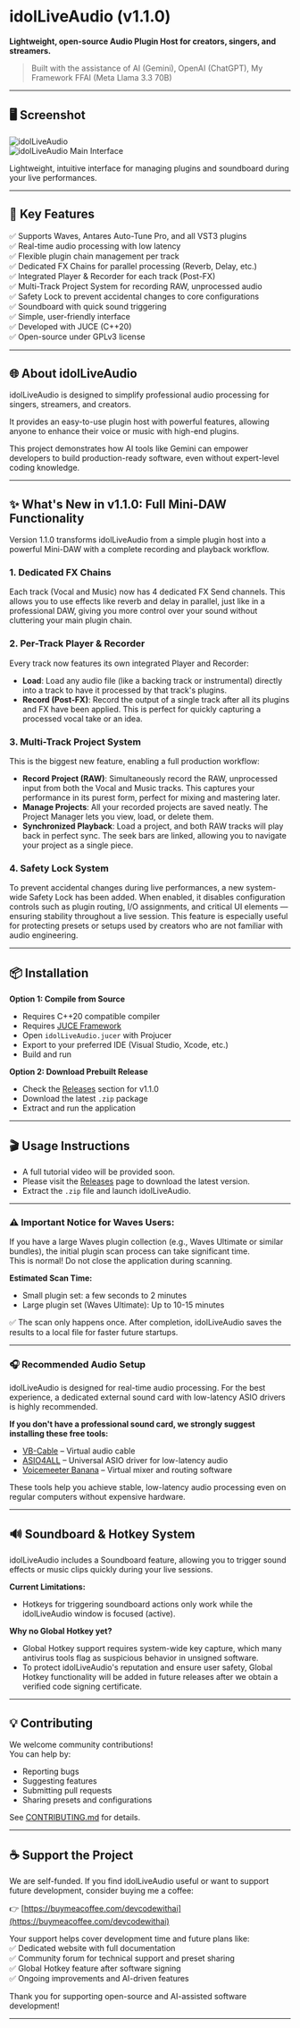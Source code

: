 # idolLiveAudio (v1.1.0)

**Lightweight, open-source Audio Plugin Host for creators, singers, and streamers.**

> Built with the assistance of AI (Gemini), OpenAI (ChatGPT), My Framework FFAI (Meta Llama 3.3 70B)

---

## 🖥️ Screenshot

![idolLiveAudio](Resources/SplashScreen.png)  
![idolLiveAudio Main Interface](docs/images/screenshot_main.png)

Lightweight, intuitive interface for managing plugins and soundboard during your live performances.

---

## 🚀 Key Features

✅ Supports Waves, Antares Auto-Tune Pro, and all VST3 plugins  
✅ Real-time audio processing with low latency  
✅ Flexible plugin chain management per track  
✅ Dedicated FX Chains for parallel processing (Reverb, Delay, etc.)  
✅ Integrated Player & Recorder for each track (Post-FX)  
✅ Multi-Track Project System for recording RAW, unprocessed audio  
✅ Safety Lock to prevent accidental changes to core configurations  
✅ Soundboard with quick sound triggering  
✅ Simple, user-friendly interface  
✅ Developed with JUCE (C++20)  
✅ Open-source under GPLv3 license  

---

## 🌐 About idolLiveAudio

idolLiveAudio is designed to simplify professional audio processing for singers, streamers, and creators.

It provides an easy-to-use plugin host with powerful features, allowing anyone to enhance their voice or music with high-end plugins.

This project demonstrates how AI tools like Gemini can empower developers to build production-ready software, even without expert-level coding knowledge.

---

## ✨ What's New in v1.1.0: Full Mini-DAW Functionality

Version 1.1.0 transforms idolLiveAudio from a simple plugin host into a powerful Mini-DAW with a complete recording and playback workflow.

### 1. Dedicated FX Chains

Each track (Vocal and Music) now has 4 dedicated FX Send channels. This allows you to use effects like reverb and delay in parallel, just like in a professional DAW, giving you more control over your sound without cluttering your main plugin chain.

### 2. Per-Track Player & Recorder

Every track now features its own integrated Player and Recorder:

- **Load**: Load any audio file (like a backing track or instrumental) directly into a track to have it processed by that track's plugins.
- **Record (Post-FX)**: Record the output of a single track after all its plugins and FX have been applied. This is perfect for quickly capturing a processed vocal take or an idea.

### 3. Multi-Track Project System

This is the biggest new feature, enabling a full production workflow:

- **Record Project (RAW)**: Simultaneously record the RAW, unprocessed input from both the Vocal and Music tracks. This captures your performance in its purest form, perfect for mixing and mastering later.
- **Manage Projects**: All your recorded projects are saved neatly. The Project Manager lets you view, load, or delete them.
- **Synchronized Playback**: Load a project, and both RAW tracks will play back in perfect sync. The seek bars are linked, allowing you to navigate your project as a single piece.

### 4. Safety Lock System

To prevent accidental changes during live performances, a new system-wide Safety Lock has been added.
When enabled, it disables configuration controls such as plugin routing, I/O assignments, and critical UI elements — ensuring stability throughout a live session.
This feature is especially useful for protecting presets or setups used by creators who are not familiar with audio engineering.

---

## 📦 Installation

**Option 1: Compile from Source**  
- Requires C++20 compatible compiler  
- Requires [JUCE Framework](https://juce.com)  
- Open `idolLiveAudio.jucer` with Projucer  
- Export to your preferred IDE (Visual Studio, Xcode, etc.)  
- Build and run  

**Option 2: Download Prebuilt Release**  
- Check the [Releases](https://github.com/DEVCodeWithAI/idolLiveAudio/releases) section for v1.1.0  
- Download the latest `.zip` package  
- Extract and run the application  

---

## 🎬 Usage Instructions

- A full tutorial video will be provided soon.  
- Please visit the [Releases](https://github.com/DEVCodeWithAI/idolLiveAudio/releases) page to download the latest version.  
- Extract the `.zip` file and launch idolLiveAudio.  

---

### ⚠️ Important Notice for Waves Users:

If you have a large Waves plugin collection (e.g., Waves Ultimate or similar bundles), the initial plugin scan process can take significant time.  
This is normal! Do not close the application during scanning.  

**Estimated Scan Time:**  
- Small plugin set: a few seconds to 2 minutes  
- Large plugin set (Waves Ultimate): Up to 10-15 minutes  

✅ The scan only happens once. After completion, idolLiveAudio saves the results to a local file for faster future startups.  

---

### 🎧 Recommended Audio Setup

idolLiveAudio is designed for real-time audio processing. For the best experience, a dedicated external sound card with low-latency ASIO drivers is highly recommended.  

**If you don't have a professional sound card, we strongly suggest installing these free tools:**  
- [VB-Cable](https://vb-audio.com/Cable/) – Virtual audio cable  
- [ASIO4ALL](https://www.asio4all.org/) – Universal ASIO driver for low-latency audio  
- [Voicemeeter Banana](https://vb-audio.com/Voicemeeter/banana.htm) – Virtual mixer and routing software  

These tools help you achieve stable, low-latency audio processing even on regular computers without expensive hardware.  

---

## 🔊 Soundboard & Hotkey System

idolLiveAudio includes a Soundboard feature, allowing you to trigger sound effects or music clips quickly during your live sessions.  

**Current Limitations:**  
- Hotkeys for triggering soundboard actions only work while the idolLiveAudio window is focused (active).  

**Why no Global Hotkey yet?**  
- Global Hotkey support requires system-wide key capture, which many antivirus tools flag as suspicious behavior in unsigned software.  
- To protect idolLiveAudio's reputation and ensure user safety, Global Hotkey functionality will be added in future releases after we obtain a verified code signing certificate.  

---

## 💡 Contributing

We welcome community contributions!  
You can help by:  
- Reporting bugs  
- Suggesting features  
- Submitting pull requests  
- Sharing presets and configurations  

See [CONTRIBUTING.md](CONTRIBUTING.md) for details.

---

## ☕ Support the Project

We are self-funded. If you find idolLiveAudio useful or want to support future development, consider buying me a coffee:

👉 [https://buymeacoffee.com/devcodewithai](https://buymeacoffee.com/devcodewithai)

Your support helps cover development time and future plans like:  
✅ Dedicated website with full documentation  
✅ Community forum for technical support and preset sharing  
✅ Global Hotkey feature after software signing  
✅ Ongoing improvements and AI-driven features  

Thank you for supporting open-source and AI-assisted software development!

---
